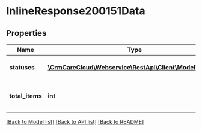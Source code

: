# InlineResponse200151Data

## Properties
Name | Type | Description | Notes
------------ | ------------- | ------------- | -------------
**statuses** | [**\CrmCareCloud\Webservice\RestApi\Client\Model\Status[]**](Status.md) | List of recent statuses. | [optional] 
**total_items** | **int** | The number of all found statuses. | [optional] 

[[Back to Model list]](../../README.md#documentation-for-models) [[Back to API list]](../../README.md#documentation-for-api-endpoints) [[Back to README]](../../README.md)

